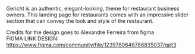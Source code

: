 Gericht is an authentic, elegant-looking, theme for restaurant business owners. This landing page for restaurants comes with an impressive slider section that can convey the look and style of the restaurant.

Credits for the design goes to Alexandre Ferreira from figma
<br/>
FIGMA LINK DESIGN:
<br/>
https://www.figma.com/community/file/1239780646786835037/gpt3


